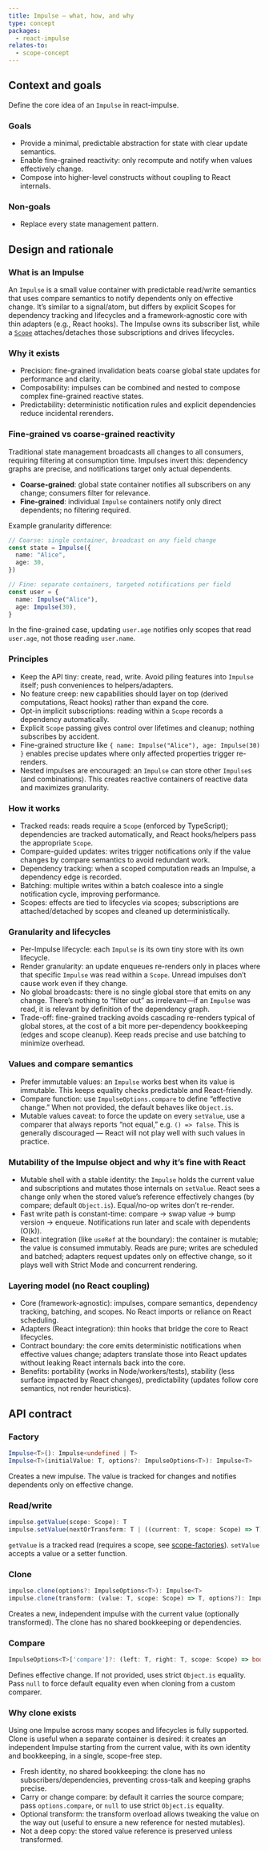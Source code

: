```yaml
---
title: Impulse — what, how, and why
type: concept
packages:
  - react-impulse
relates-to:
  - scope-concept
---
```


## Context and goals

Define the core idea of an `Impulse` in react-impulse.

### Goals

- Provide a minimal, predictable abstraction for state with clear update semantics.
- Enable fine-grained reactivity: only recompute and notify when values effectively change.
- Compose into higher-level constructs without coupling to React internals.

### Non-goals

- Replace every state management pattern.

## Design and rationale

### What is an Impulse

An `Impulse` is a small value container with predictable read/write semantics that uses compare semantics to notify dependents only on effective change. It’s similar to a signal/atom, but differs by explicit Scopes for dependency tracking and lifecycles and a framework‑agnostic core with thin adapters (e.g., React hooks). The Impulse owns its subscriber list, while a [`Scope`](./scope-concept.md) attaches/detaches those subscriptions and drives lifecycles.

### Why it exists

- Precision: fine-grained invalidation beats coarse global state updates for performance and clarity.
- Composability: impulses can be combined and nested to compose complex fine-grained reactive states.
- Predictability: deterministic notification rules and explicit dependencies reduce incidental rerenders.

### Fine-grained vs coarse-grained reactivity

Traditional state management broadcasts all changes to all consumers, requiring filtering at consumption time. Impulses invert this: dependency graphs are precise, and notifications target only actual dependents.

- **Coarse-grained**: global state container notifies all subscribers on any change; consumers filter for relevance.
- **Fine-grained**: individual `Impulse` containers notify only direct dependents; no filtering required.

Example granularity difference:

```ts
// Coarse: single container, broadcast on any field change
const state = Impulse({
  name: "Alice",
  age: 30,
})

// Fine: separate containers, targeted notifications per field
const user = {
  name: Impulse("Alice"),
  age: Impulse(30),
}
```

In the fine-grained case, updating `user.age` notifies only scopes that read `user.age`, not those reading `user.name`.

### Principles

- Keep the API tiny: create, read, write. Avoid piling features into `Impulse` itself; push conveniences to helpers/adapters.
- No feature creep: new capabilities should layer on top (derived computations, React hooks) rather than expand the core.
- Opt-in implicit subscriptions: reading within a `Scope` records a dependency automatically.
- Explicit `Scope` passing gives control over lifetimes and cleanup; nothing subscribes by accident.
- Fine-grained structure like `{ name: Impulse("Alice"), age: Impulse(30) }` enables precise updates where only affected properties trigger re-renders.
- Nested impulses are encouraged: an `Impulse` can store other `Impulse`s (and combinations). This creates reactive containers of reactive data and maximizes granularity.

### How it works

- Tracked reads: reads require a `Scope` (enforced by TypeScript); dependencies are tracked automatically, and React hooks/helpers pass the appropriate `Scope`.
- Compare-guided updates: writes trigger notifications only if the value changes by compare semantics to avoid redundant work.
- Dependency tracking: when a scoped computation reads an Impulse, a dependency edge is recorded.
- Batching: multiple writes within a batch coalesce into a single notification cycle, improving performance.
- Scopes: effects are tied to lifecycles via scopes; subscriptions are attached/detached by scopes and cleaned up deterministically.

### Granularity and lifecycles

- Per-Impulse lifecycle: each `Impulse` is its own tiny store with its own lifecycle.
- Render granularity: an update enqueues re-renders only in places where that specific `Impulse` was read within a `Scope`. Unread impulses don’t cause work even if they change.
- No global broadcasts: there is no single global store that emits on any change. There’s nothing to “filter out” as irrelevant—if an `Impulse` was read, it is relevant by definition of the dependency graph.
- Trade-off: fine-grained tracking avoids cascading re-renders typical of global stores, at the cost of a bit more per-dependency bookkeeping (edges and scope cleanup). Keep reads precise and use batching to minimize overhead.

### Values and compare semantics

- Prefer immutable values: an `Impulse` works best when its value is immutable. This keeps equality checks predictable and React-friendly.
- Compare function: use `ImpulseOptions.compare` to define “effective change.” When not provided, the default behaves like `Object.is`.
- Mutable values caveat: to force the update on every `setValue`, use a comparer that always reports “not equal,” e.g. `() => false`. This is generally discouraged — React will not play well with such values in practice.

### Mutability of the Impulse object and why it’s fine with React

- Mutable shell with a stable identity: the `Impulse` holds the current value and subscriptions and mutates those internals on `setValue`. React sees a change only when the stored value’s reference effectively changes (by compare; default `Object.is`). Equal/no-op writes don’t re-render.
- Fast write path is constant-time: compare → swap value → bump version → enqueue. Notifications run later and scale with dependents (O(k)).
- React integration (like `useRef` at the boundary): the container is mutable; the value is consumed immutably. Reads are pure; writes are scheduled and batched; adapters request updates only on effective change, so it plays well with Strict Mode and concurrent rendering.

### Layering model (no React coupling)

- Core (framework-agnostic): impulses, compare semantics, dependency tracking, batching, and scopes. No React imports or reliance on React scheduling.
- Adapters (React integration): thin hooks that bridge the core to React lifecycles.
- Contract boundary: the core emits deterministic notifications when effective values change; adapters translate those into React updates without leaking React internals back into the core.
- Benefits: portability (works in Node/workers/tests), stability (less surface impacted by React changes), predictability (updates follow core semantics, not render heuristics).

## API contract

### Factory

```ts
Impulse<T>(): Impulse<undefined | T>
Impulse<T>(initialValue: T, options?: ImpulseOptions<T>): Impulse<T>
```

Creates a new impulse. The value is tracked for changes and notifies dependents only on effective change.

### Read/write

```ts
impulse.getValue(scope: Scope): T
impulse.setValue(nextOrTransform: T | ((current: T, scope: Scope) => T)): void
```

`getValue` is a tracked read (requires a scope, see [scope-factories](./scope-factories.md)). `setValue` accepts a value or a setter function.

### Clone

```ts
impulse.clone(options?: ImpulseOptions<T>): Impulse<T>
impulse.clone(transform: (value: T, scope: Scope) => T, options?): Impulse<T>
```

Creates a new, independent impulse with the current value (optionally transformed). The clone has no shared bookkeeping or dependencies.

### Compare

```ts
ImpulseOptions<T>['compare']?: (left: T, right: T, scope: Scope) => boolean
```

Defines effective change. If not provided, uses strict `Object.is` equality. Pass `null` to force default equality even when cloning from a custom comparer.

### Why clone exists

Using one Impulse across many scopes and lifecycles is fully supported. Clone is useful when a separate container is desired: it creates an independent Impulse starting from the current value, with its own identity and bookkeeping, in a single, scope-free step.

- Fresh identity, no shared bookkeeping: the clone has no subscribers/dependencies, preventing cross-talk and keeping graphs precise.
- Carry or change compare: by default it carries the source compare; pass `options.compare`, or `null` to use strict `Object.is` equality.
- Optional transform: the transform overload allows tweaking the value on the way out (useful to ensure a new reference for nested mutables).
- Not a deep copy: the stored value reference is preserved unless transformed.
